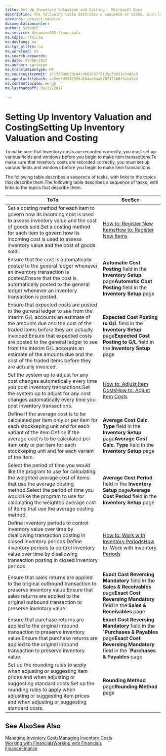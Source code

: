 ```yaml
---
title: Set Up Inventory Valuation and Costing | Microsoft Docs
description: The following table describes a sequence of tasks, with links to the topics that describe them.
services: project-madeira
documentationcenter: 
author: SorenGP
ms.service: dynamics365-financials
ms.topic: article
ms.devlang: na
ms.tgt_pltfrm: na
ms.workload: na
ms.search.keywords: 
ms.date: 07/06/2017
ms.author: sgroespe
ms.translationtype: HT
ms.sourcegitcommit: 2c13559bb3dc44cdb61697f5135c5b931e34d2a8
ms.openlocfilehash: aa5ee6d9942390a2b4ad0aa8787172b0f7b141d0
ms.contentlocale: en-gb
ms.lasthandoff: 09/22/2017

---
```

# <a name="setting-up-inventory-valuation-and-costing"></a><span data-ttu-id="3a026-103">Setting Up Inventory Valuation and Costing</span><span class="sxs-lookup"><span data-stu-id="3a026-103">Setting Up Inventory Valuation and Costing</span></span>
<span data-ttu-id="3a026-104">To make sure that inventory costs are recorded correctly, you must set up various fields and windows before you begin to make item transactions.</span><span class="sxs-lookup"><span data-stu-id="3a026-104">To make sure that inventory costs are recorded correctly, you must set up various fields and windows before you begin to make item transactions.</span></span>

<span data-ttu-id="3a026-105">The following table describes a sequence of tasks, with links to the topics that describe them.</span><span class="sxs-lookup"><span data-stu-id="3a026-105">The following table describes a sequence of tasks, with links to the topics that describe them.</span></span>

|<span data-ttu-id="3a026-106">**To**</span><span class="sxs-lookup"><span data-stu-id="3a026-106">**To**</span></span>|<span data-ttu-id="3a026-107">**See**</span><span class="sxs-lookup"><span data-stu-id="3a026-107">**See**</span></span>|  
|------------|-------------|  
|<span data-ttu-id="3a026-108">Set a costing method for each item to govern how its incoming cost is used to assess inventory value and the cost of goods sold.</span><span class="sxs-lookup"><span data-stu-id="3a026-108">Set a costing method for each item to govern how its incoming cost is used to assess inventory value and the cost of goods sold.</span></span>|[<span data-ttu-id="3a026-109">How to: Register New Items</span><span class="sxs-lookup"><span data-stu-id="3a026-109">How to: Register New Items</span></span>](inventory-how-register-new-items.md)|  
|<span data-ttu-id="3a026-110">Ensure that the cost is automatically posted to the general ledger whenever an inventory transaction is posted.</span><span class="sxs-lookup"><span data-stu-id="3a026-110">Ensure that the cost is automatically posted to the general ledger whenever an inventory transaction is posted.</span></span>|<span data-ttu-id="3a026-111">**Automatic Cost Posting** field in the **Inventory Setup** page</span><span class="sxs-lookup"><span data-stu-id="3a026-111">**Automatic Cost Posting** field in the **Inventory Setup** page</span></span>|  
|<span data-ttu-id="3a026-112">Ensure that expected costs are posted to the general ledger to see from the interim G/L accounts an estimate of the amounts due and the cost of the traded items before they are actually invoiced.</span><span class="sxs-lookup"><span data-stu-id="3a026-112">Ensure that expected costs are posted to the general ledger to see from the interim G/L accounts an estimate of the amounts due and the cost of the traded items before they are actually invoiced.</span></span>|<span data-ttu-id="3a026-113">**Expected Cost Posting to G/L** field in the **Inventory Setup** page</span><span class="sxs-lookup"><span data-stu-id="3a026-113">**Expected Cost Posting to G/L** field in the **Inventory Setup** page</span></span>|  
|<span data-ttu-id="3a026-114">Set the system up to adjust for any cost changes automatically every time you post inventory transactions.</span><span class="sxs-lookup"><span data-stu-id="3a026-114">Set the system up to adjust for any cost changes automatically every time you post inventory transactions.</span></span>|[<span data-ttu-id="3a026-115">How to: Adjust Item Costs</span><span class="sxs-lookup"><span data-stu-id="3a026-115">How to: Adjust Item Costs</span></span>](inventory-how-adjust-item-costs.md)|  
|<span data-ttu-id="3a026-116">Define if the average cost is to be calculated per item only or per item for each stockkeping unit and for each variant of the item.</span><span class="sxs-lookup"><span data-stu-id="3a026-116">Define if the average cost is to be calculated per item only or per item for each stockkeping unit and for each variant of the item.</span></span>|<span data-ttu-id="3a026-117">**Average Cost Calc. Type** field in the **Inventory Setup** page</span><span class="sxs-lookup"><span data-stu-id="3a026-117">**Average Cost Calc. Type** field in the **Inventory Setup** page</span></span>|  
|<span data-ttu-id="3a026-118">Select the period of time you would like the program to use for calculating the weighted average cost of items that use the average costing method.</span><span class="sxs-lookup"><span data-stu-id="3a026-118">Select the period of time you would like the program to use for calculating the weighted average cost of items that use the average costing method.</span></span>|<span data-ttu-id="3a026-119">**Average Cost Period** field in the **Inventory Setup** page</span><span class="sxs-lookup"><span data-stu-id="3a026-119">**Average Cost Period** field in the **Inventory Setup** page</span></span>|  
|<span data-ttu-id="3a026-120">Define inventory periods to control inventory value over time by disallowing transaction posting in closed inventory periods.</span><span class="sxs-lookup"><span data-stu-id="3a026-120">Define inventory periods to control inventory value over time by disallowing transaction posting in closed inventory periods.</span></span>|[<span data-ttu-id="3a026-121">How to: Work with Inventory Periods</span><span class="sxs-lookup"><span data-stu-id="3a026-121">How to: Work with Inventory Periods</span></span>](finance-how-to-work-with-inventory-periods.md)|  
|<span data-ttu-id="3a026-122">Ensure that sales returns are applied to the original outbound transaction to preserve inventory value.</span><span class="sxs-lookup"><span data-stu-id="3a026-122">Ensure that sales returns are applied to the original outbound transaction to preserve inventory value.</span></span>|<span data-ttu-id="3a026-123">**Exact Cost Reversing Mandatory** field in the **Sales & Receivables** page</span><span class="sxs-lookup"><span data-stu-id="3a026-123">**Exact Cost Reversing Mandatory** field in the **Sales & Receivables** page</span></span>|  
|<span data-ttu-id="3a026-124">Ensure that purchase returns are applied to the original inbound transaction to preserve inventory value.</span><span class="sxs-lookup"><span data-stu-id="3a026-124">Ensure that purchase returns are applied to the original inbound transaction to preserve inventory value.</span></span>|<span data-ttu-id="3a026-125">**Exact Cost Reversing Mandatory** field in the **´Purchases & Payables** page</span><span class="sxs-lookup"><span data-stu-id="3a026-125">**Exact Cost Reversing Mandatory** field in the **´Purchases & Payables** page</span></span>|
|<span data-ttu-id="3a026-126">Set up the rounding rules to apply when adjusting or suggesting item prices and when adjusting or suggesting standard costs.</span><span class="sxs-lookup"><span data-stu-id="3a026-126">Set up the rounding rules to apply when adjusting or suggesting item prices and when adjusting or suggesting standard costs.</span></span>|<span data-ttu-id="3a026-127">**Rounding Method** page</span><span class="sxs-lookup"><span data-stu-id="3a026-127">**Rounding Method** page</span></span>|  

## <a name="see-also"></a><span data-ttu-id="3a026-128">See Also</span><span class="sxs-lookup"><span data-stu-id="3a026-128">See Also</span></span>  
[<span data-ttu-id="3a026-129">Managing Inventory Costs</span><span class="sxs-lookup"><span data-stu-id="3a026-129">Managing Inventory Costs</span></span>](finance-manage-inventory-costs.md)  
[<span data-ttu-id="3a026-130">Working with Financials</span><span class="sxs-lookup"><span data-stu-id="3a026-130">Working with Financials</span></span>](ui-work-product.md)  
[<span data-ttu-id="3a026-131">Finance</span><span class="sxs-lookup"><span data-stu-id="3a026-131">Finance</span></span>](finance.md)  

